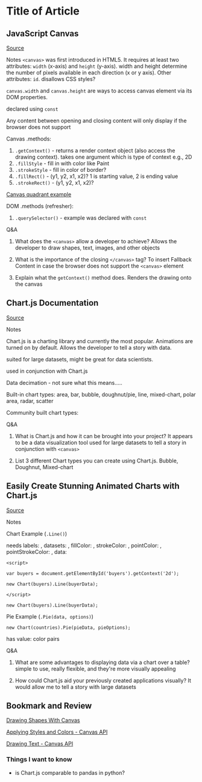 # Title of Article

## JavaScript Canvas
[Source](https://www.javascripttutorial.net/web-apis/javascript-canvas/)

Notes
`<canvas>` was first introduced in HTML5. It requires at least two attributes: `width` (x-axis) and `height` (y-axis). width and height determine the number of pixels available in each direction (x or y axis). Other attributes: `id`. disallows CSS styles?

`canvas.width` and `canvas.height` are ways to access canvas element via its DOM properties. 

declared using `const`

Any content between opening and closing content will only display if the browser does not support

Canvas .methods:
1. `.getContext()` - returns a render context object (also access the drawing context). takes one argument which is type of context e.g., 2D 
2. `.fillStyle` - fill in with color like Paint
3. `.strokeStyle` - fill in color of border?
4. `.fillRect()` - (y1, y2, x1, x2)? 1 is starting value, 2 is ending value
5. `.strokeRect()` - (y1, y2, x1, x2)?

[Canvas quadrant example](https://www.javascripttutorial.net/wp-content/uploads/2020/09/JavaScript-Canvas.png)

DOM .methods (refresher):
1. `.querySelector()` - example was declared with `const`

Q&A
1. What does the `<canvas>` allow a developer to achieve? Allows the developer to draw shapes, text, images, and other objects

2. What is the importance of the closing `</canvas>` tag? To insert Fallback Content in case the browser does not support the `<canvas>` element

3. Explain what the `getContext()` method does. Renders the drawing onto the canvas


## Chart.js Documentation
[Source](https://www.chartjs.org/docs/latest/)

Notes

Chart.js is a charting library and currently the most popular. Animations are turned on by default. Allows the developer to tell a story with data. 

suited for large datasets, might be great for data scientists. 

used in conjunction with Chart.js 

Data decimation - not sure what this means.....

Built-in chart types: area, bar, bubble, doughnut/pie, line, mixed-chart, polar area, radar, scatter

Community built chart types:

Q&A
1. What is Chart.js and how it can be brought into your project? It appears to be a data visualization tool used for large datasets to tell a story in conjunction with `<canvas>`

2. List 3 different Chart types you can create using Chart.js. Bubble, Doughnut, Mixed-chart

## Easily Create Stunning Animated Charts with Chart.js
[Source](https://www.webdesignerdepot.com/2013/11/easily-create-stunning-animated-charts-with-chart-js/)

Notes

Chart Example (`.Line()`)

needs labels: , datasets: , fillColor: , strokeColor: , pointColor: , pointStrokeColor: , data:

`<script>`
 
 `var buyers = document.getElementById('buyers').getContext('2d');`
 
 `new Chart(buyers).Line(buyerData);`

`</script>`

`new Chart(buyers).Line(buyerData);`

Pie Example (`.Pie(data, options)`)

`new Chart(countries).Pie(pieData, pieOptions);`

has value: color pairs



Q&A

1. What are some advantages to displaying data via a chart over a table? simple to use, really flexible, and they're more visually appealing

2. How could Chart.js aid your previously created applications visually? It would allow me to tell a story with large datasets

## Bookmark and Review

[Drawing Shapes With Canvas](https://developer.mozilla.org/en-US/docs/Web/API/Canvas_API/Tutorial/Drawing_shapes)

[Applying Styles and Colors - Canvas API](https://developer.mozilla.org/en-US/docs/Web/API/Canvas_API/Tutorial/Applying_styles_and_colors)

[Drawing Text - Canvas API](https://developer.mozilla.org/en-US/docs/Web/API/Canvas_API/Tutorial/Drawing_text)

### Things I want to know

- is Chart.js comparable to pandas in python?